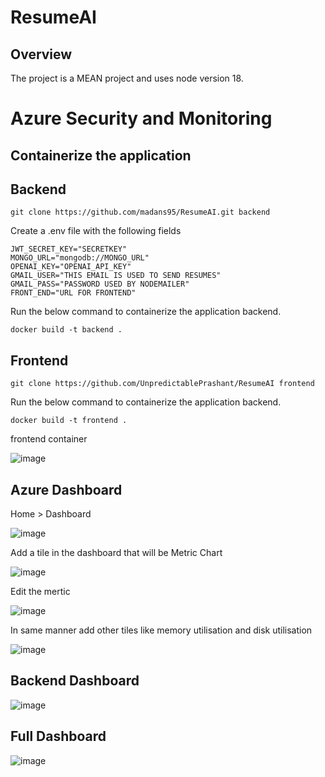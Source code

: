 # ResumeAI

## Overview

The project is a MEAN project and uses node version 18.

# Azure Security and Monitoring
## Containerize the application
## Backend
```
git clone https://github.com/madans95/ResumeAI.git backend
```
Create a .env file with the following fields
```
JWT_SECRET_KEY="SECRETKEY"
MONGO_URL="mongodb://MONGO_URL"
OPENAI_KEY="OPENAI_API_KEY"
GMAIL_USER="THIS EMAIL IS USED TO SEND RESUMES"
GMAIL_PASS="PASSWORD USED BY NODEMAILER"
FRONT_END="URL FOR FRONTEND"
```
Run the below command to containerize the application backend.
```
docker build -t backend .
```
## Frontend
```
git clone https://github.com/UnpredictablePrashant/ResumeAI frontend
```
Run the below command to containerize the application backend.
```
docker build -t frontend .
```
frontend container

![image](https://github.com/madans95/ResumeAI/assets/49802479/0b934a2f-e72c-453e-88d7-892b60139cf0)

## Azure Dashboard
Home > Dashboard

![image](https://github.com/madans95/ResumeAI/assets/49802479/c7a05fb0-1d9c-4fe5-bccc-477a0c3eb1e5)

Add a tile in the dashboard that will be Metric Chart

![image](https://github.com/madans95/ResumeAI/assets/49802479/e3c8d37a-56a5-42f3-aa89-8271e01033d7)

Edit the mertic

![image](https://github.com/madans95/ResumeAI/assets/49802479/631d5478-aa51-4b78-9ed6-eaffa0d021ba)

In same manner add other tiles like memory utilisation and disk utilisation

![image](https://github.com/madans95/ResumeAI/assets/49802479/4a4763c7-fbb2-46da-98b6-1842c39da585)

## Backend Dashboard

![image](https://github.com/madans95/ResumeAI/assets/49802479/dfbc0cf6-69f0-4a4e-a2a9-5d1d12b3c053)

## Full Dashboard

![image](https://github.com/madans95/ResumeAI/assets/49802479/e78c561e-fb28-40e6-bfc7-d76a5920d817)

